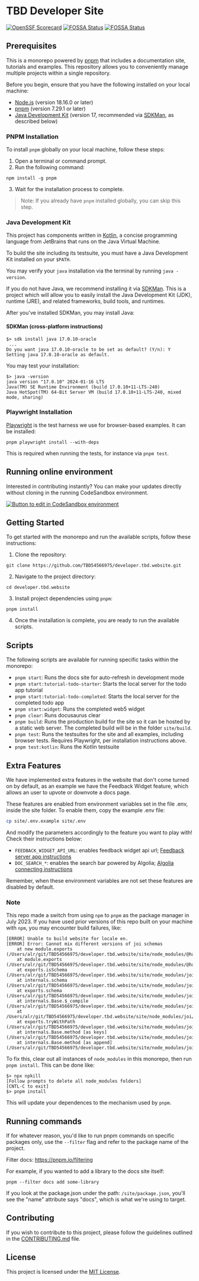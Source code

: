 # TBD Developer Site

[![OpenSSF Scorecard](https://api.securityscorecards.dev/projects/github.com/TBD54566975/developer.tbd.website/badge)](https://securityscorecards.dev/viewer/?uri=github.com/TBD54566975/developer.tbd.website)
[![FOSSA Status](https://app.fossa.com/api/projects/git%2Bgithub.com%2FTBD54566975%2Fdeveloper.tbd.website.svg?type=shield&issueType=license)](https://app.fossa.com/projects/git%2Bgithub.com%2FTBD54566975%2Fdeveloper.tbd.website?ref=badge_shield&issueType=license)
[![FOSSA Status](https://app.fossa.com/api/projects/git%2Bgithub.com%2FTBD54566975%2Fdeveloper.tbd.website.svg?type=shield&issueType=security)](https://app.fossa.com/projects/git%2Bgithub.com%2FTBD54566975%2Fdeveloper.tbd.website?ref=badge_shield&issueType=security)

## Prerequisites

This is a monorepo powered by [pnpm](https://pnpm.io/) that includes a documentation site, tutorials and examples. This repository allows you to conveniently manage multiple projects within a single repository.

Before you begin, ensure that you have the following installed on your local machine:

- [Node.js](https://nodejs.org/) (version 18.16.0 or later)
- [pnpm](https://pnpm.io/) (version 7.29.1 or later)
- [Java Development Kit](https://en.wikipedia.org/wiki/Java_Development_Kit) (version 17, recommended via [SDKMan](https://sdkman.io/install), as described below)

### PNPM Installation

To install `pnpm` globally on your local machine, follow these steps:

1. Open a terminal or command prompt.
2. Run the following command:

```shell
npm install -g pnpm
```

3. Wait for the installation process to complete.

> Note: If you already have `pnpm` installed globally, you can skip this step.

### Java Development Kit

This project has components written in [Kotlin](https://kotlinlang.org/), a concise
programming language from JetBrains that runs on the Java Virtual Machine.

To build the site including its testsuite, you must have
a Java Development Kit installed on your `$PATH`.

You may verify your `java` installation via the terminal by running `java -version`.

If you do not have Java, we recommend installing it
via [SDKMan](https://sdkman.io/install). This is a project which will allow you
to easily install the Java Development Kit (JDK), runtime (JRE), and related frameworks,
build tools, and runtimes.

After you've installed SDKMan, you may install Java:

#### SDKMan (cross-platform instructions)

```shell
$> sdk install java 17.0.10-oracle 
 ...
Do you want java 17.0.10-oracle to be set as default? (Y/n): Y
Setting java 17.0.10-oracle as default.
```

You may test your installation:

```shell
$> java -version
java version "17.0.10" 2024-01-16 LTS
Java(TM) SE Runtime Environment (build 17.0.10+11-LTS-240)
Java HotSpot(TM) 64-Bit Server VM (build 17.0.10+11-LTS-240, mixed mode, sharing)
```

### Playwright Installation

[Playwright](https://playwright.dev/) is the test harness we use for browser-based examples. It can be installed:

```shell
pnpm playwright install --with-deps
```

This is required when running the tests, for instance via `pnpm test`.

## Running online environment
Interested in contributing instantly? You can make your updates directly without cloning in the running CodeSandbox environment.

[![Button to edit in CodeSandbox environment](https://assets.codesandbox.io/github/button-edit-lime.svg)](https://codesandbox.io/p/github/TBD54566975/developer.tbd.website/main)


## Getting Started

To get started with the monorepo and run the available scripts, follow these instructions:

1. Clone the repository:

```shell
git clone https://github.com/TBD54566975/developer.tbd.website.git
```

2. Navigate to the project directory:

```shell
cd developer.tbd.website
```

3. Install project dependencies using `pnpm`:

```shell
pnpm install
```

4. Once the installation is complete, you are ready to run the available scripts.

## Scripts

The following scripts are available for running specific tasks within the monorepo:

- `pnpm start`: Runs the docs site for auto-refresh in development mode
- `pnpm start:tutorial-todo-starter`: Starts the local server for the todo app tutorial
- `pnpm start:tutorial-todo-completed`: Starts the local server for the completed todo app
- `pnpm start:widget`: Runs the completed web5 widget
- `pnpm clear`: Runs docusaurus clear
- `pnpm build`: Runs the production build for the site so it can be hosted by a static web server. The completed build will be in the folder `site/build`.
- `pnpm test`: Runs the testsuites for the site and all examples, including browser tests. Requires Playwright, per installation instructions above.
- `pnpm test:kotlin`: Runs the Kotlin testsuite

## Extra Features

We have implemented extra features in the website that don't come turned on by default, as an example we have the Feedback Widget feature, which allows an user to upvote or downvote a docs page. 

These features are enabled from environment variables set in the file .env, inside the site folder. To enable them, copy the example .env file:

```sh
cp site/.env.example site/.env
```

And modify the parameters accordingly to the feature you want to play with! Check their instructions below:

- `FEEDBACK_WIDGET_API_URL`: enables feedback widget api url; [Feedback server app instructions](./apps/feedback-server/README.md)
- `DOC_SEARCH_*`: enables the search bar powered by Algolia; [Algolia connecting instructions](https://docusaurus.io/docs/search#connecting-algolia)

Remember, when these environment variables are not set these features are disabled by default.

### Note

This repo made a switch from using `npm` to `pnpm` as the package manager in July 2023. If you have used prior versions of this repo built on your machine with `npm`, you may encounter build failures, like:

```
[ERROR] Unable to build website for locale en.
[ERROR] Error: Cannot mix different versions of joi schemas
    at new module.exports (/Users/alr/git/TBD54566975/developer.tbd.website/site/node_modules/@hapi/hoek/lib/error.js:23:19)
    at module.exports (/Users/alr/git/TBD54566975/developer.tbd.website/site/node_modules/@hapi/hoek/lib/assert.js:21:11)
    at exports.isSchema (/Users/alr/git/TBD54566975/developer.tbd.website/site/node_modules/joi/lib/common.js:132:5)
    at internals.schema (/Users/alr/git/TBD54566975/developer.tbd.website/site/node_modules/joi/lib/compile.js:66:16)
    at exports.schema (/Users/alr/git/TBD54566975/developer.tbd.website/site/node_modules/joi/lib/compile.js:17:26)
    at internals.Base.$_compile (/Users/alr/git/TBD54566975/developer.tbd.website/site/node_modules/joi/lib/base.js:646:24)
    at /Users/alr/git/TBD54566975/developer.tbd.website/site/node_modules/joi/lib/types/keys.js:262:92
    at exports.tryWithPath (/Users/alr/git/TBD54566975/developer.tbd.website/site/node_modules/joi/lib/common.js:176:16)
    at internals.Base.method [as keys] (/Users/alr/git/TBD54566975/developer.tbd.website/site/node_modules/joi/lib/types/keys.js:262:32)
    at internals.Base.method [as append] (/Users/alr/git/TBD54566975/developer.tbd.website/site/node_modules/joi/lib/types/keys.js:191:29)
```

To fix this, clear out all instances of `node_modules` in this monorepo, then run `pnpm install`. This can be done like:

```
$> npx npkill
[Follow prompts to delete all node_modules folders]
[CNTL-C to exit]
$> pnpm install
```

This will update your dependences to the mechanism used by `pnpm`.

## Running commands

If for whatever reason, you'd like to run pnpm commands on specific packages only, use the `--filter` flag and refer to the package name of the project.

Filter docs: https://pnpm.io/filtering

For example, if you wanted to add a library to the docs site itself:

`pnpm --filter docs add some-library`

If you look at the package.json under the path: `/site/package.json`, you'll see the "name" attribute says "docs", which is what we're using to target.

## Contributing

If you wish to contribute to this project, please follow the guidelines outlined in the [CONTRIBUTING.md](CONTRIBUTING.md) file.

## License

This project is licensed under the [MIT License](LICENSE).
